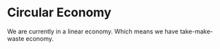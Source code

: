 # Circular Economy

We are currently in a linear economy. Which means we have take-make-waste economy.

